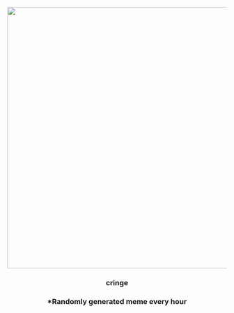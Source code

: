 <p align="center">
        <img src="https://i.redd.it/949p9yc0ioz81.gif" width="600" height="600">
        </p>
        <h3 align="center">cringe</h3>
        <h3 align="center">*Randomly generated meme every hour</h3>
    